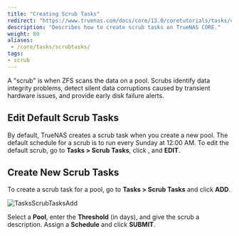 ```yaml
---
title: "Creating Scrub Tasks"
redirect: "https://www.truenas.com/docs/core/13.0/coretutorials/tasks/creatingscrubtasks/"
description: "Describes how to create scrub tasks on TrueNAS CORE."
weight: 80
aliases:
 - /core/tasks/scrubtasks/
tags:
- scrub
---
```


A "scrub" is when ZFS scans the data on a pool.
Scrubs identify data integrity problems, detect silent data corruptions caused by transient hardware issues, and provide early disk failure alerts.

## Edit Default Scrub Tasks

By default, TrueNAS creates a scrub task when you create a new pool.
The default schedule for a scrub is to run every Sunday at 12:00 AM.
To edit the default scrub, go to **Tasks > Scrub Tasks**, click <i class="fa fa-ellipsis-v" aria-hidden="true" title="Options"></i>, and **EDIT**.

## Create New Scrub Tasks

To create a scrub task for a pool, go to **Tasks > Scrub Tasks** and click **ADD**.

![TasksScrubTasksAdd](/images/CORE/Tasks/TasksScrubTasksAdd.png "Creating a new Scrub Task")

Select a **Pool**, enter the **Threshold** (in days), and give the scrub a description. Assign a **Schedule** and click **SUBMIT**.
